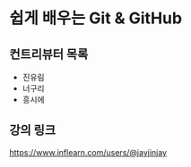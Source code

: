 # 쉽게 배우는 Git & GitHub

## 컨트리뷰터 목록

- 진유림
- 너구리
- 흥시에

## 강의 링크
https://www.inflearn.com/users/@jayjinjay